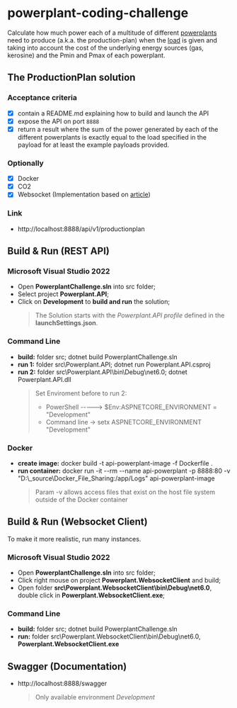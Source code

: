 # powerplant-coding-challenge

Calculate how much power each of a multitude of different [powerplants](https://en.wikipedia.org/wiki/Power_station) need 
to produce (a.k.a. the production-plan) when the [load](https://en.wikipedia.org/wiki/Load_profile) is given
and taking into account the cost of the underlying energy sources (gas,  kerosine) and the Pmin and Pmax of each powerplant.

## The ProductionPlan solution

### Acceptance criteria
- [x] contain a README.md explaining how to build and launch the API
- [x] expose the API on port `8888`
- [x] return a result where the sum of the power generated by each of the different powerplants is
  exactly equal to the load specified in the payload for at least the example payloads provided.

### Optionally
- [x] Docker
- [x] CO2
- [x] Websocket (Implementation based on [article](https://radu-matei.com/blog/aspnet-core-websockets-middleware/))

### Link
- http://localhost:8888/api/v1/productionplan

## Build & Run (REST API)

### Microsoft Visual Studio 2022

- Open **PowerplantChallenge.sln** into src folder;
- Select project **Powerplant.API**;
- Click on **Development** to **build and run** the solution;
  > The Solution starts with the *Powerplant.API profile* defined in the **launchSettings.json**.

### Command Line

- **build:** folder src; dotnet build PowerplantChallenge.sln
- **run 1:** folder src\Powerplant.API; dotnet run Powerplant.API.csproj
- **run 2:** folder src\Powerplant.API\bin\Debug\net6.0; dotnet Powerplant.API.dll
  > Set Enviroment before to run 2:
  > - PowerShell -----> $Env:ASPNETCORE_ENVIRONMENT = "Development"
  > - Command line -> setx ASPNETCORE_ENVIRONMENT "Development"

### Docker

- **create image:** docker build -t api-powerplant-image -f Dockerfile .
- **run container:** docker run -it --rm --name api-powerplant -p 8888:80 -v "D:\\_source\\Docker_File_Sharing:/app/Logs" api-powerplant-image
  > Param -v allows access files that exist on the host file system outside of the Docker container

## Build & Run (Websocket Client)

To make it more realistic, run many instances.

### Microsoft Visual Studio 2022

- Open **PowerplantChallenge.sln** into src folder;
- Click right mouse on project **Powerplant.WebsocketClient** and build;
- Open folder **src\Powerplant.WebsocketClient\bin\Debug\net6.0**, double click in **Powerplant.WebsocketClient.exe**;

### Command Line

- **build:** folder src; dotnet build PowerplantChallenge.sln
- **run:** folder src\Powerplant.WebsocketClient\bin\Debug\net6.0, **Powerplant.WebsocketClient.exe**


## Swagger (Documentation)

- http://localhost:8888/swagger
  > Only available environment *Development*
